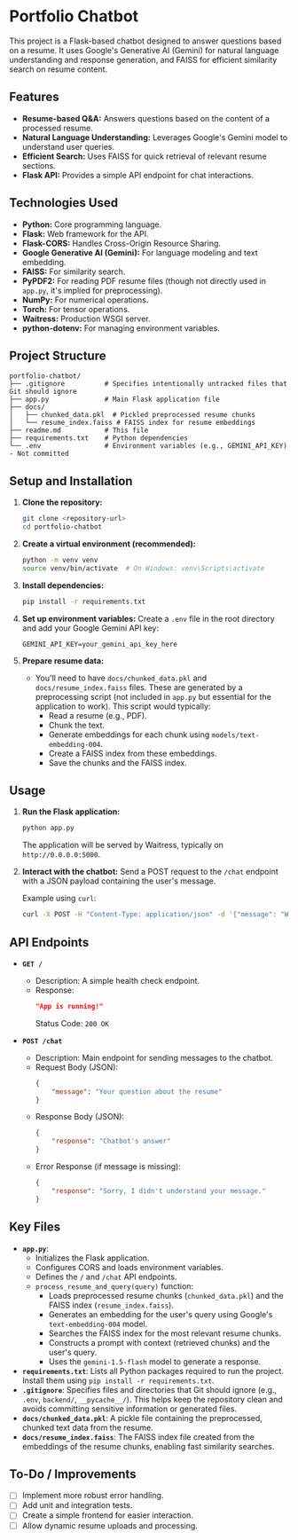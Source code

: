 # Portfolio Chatbot

This project is a Flask-based chatbot designed to answer questions based on a resume. It uses Google's Generative AI (Gemini) for natural language understanding and response generation, and FAISS for efficient similarity search on resume content.

## Features

- **Resume-based Q&A:** Answers questions based on the content of a processed resume.
- **Natural Language Understanding:** Leverages Google's Gemini model to understand user queries.
- **Efficient Search:** Uses FAISS for quick retrieval of relevant resume sections.
- **Flask API:** Provides a simple API endpoint for chat interactions.

## Technologies Used

- **Python:** Core programming language.
- **Flask:** Web framework for the API.
- **Flask-CORS:** Handles Cross-Origin Resource Sharing.
- **Google Generative AI (Gemini):** For language modeling and text embedding.
- **FAISS:** For similarity search.
- **PyPDF2:** For reading PDF resume files (though not directly used in `app.py`, it's implied for preprocessing).
- **NumPy:** For numerical operations.
- **Torch:** For tensor operations.
- **Waitress:** Production WSGI server.
- **python-dotenv:** For managing environment variables.

## Project Structure

```
portfolio-chatbot/
├── .gitignore          # Specifies intentionally untracked files that Git should ignore
├── app.py              # Main Flask application file
├── docs/
│   ├── chunked_data.pkl  # Pickled preprocessed resume chunks
│   └── resume_index.faiss # FAISS index for resume embeddings
├── readme.md           # This file
├── requirements.txt    # Python dependencies
└── .env                # Environment variables (e.g., GEMINI_API_KEY) - Not committed
```

## Setup and Installation

1.  **Clone the repository:**
    ```bash
    git clone <repository-url>
    cd portfolio-chatbot
    ```

2.  **Create a virtual environment (recommended):**
    ```bash
    python -m venv venv
    source venv/bin/activate  # On Windows: venv\Scripts\activate
    ```

3.  **Install dependencies:**
    ```bash
    pip install -r requirements.txt
    ```

4.  **Set up environment variables:**
    Create a `.env` file in the root directory and add your Google Gemini API key:
    ```env
    GEMINI_API_KEY=your_gemini_api_key_here
    ```

5.  **Prepare resume data:**
    - You'll need to have `docs/chunked_data.pkl` and `docs/resume_index.faiss` files. These are generated by a preprocessing script (not included in `app.py` but essential for the application to work). This script would typically:
        - Read a resume (e.g., PDF).
        - Chunk the text.
        - Generate embeddings for each chunk using `models/text-embedding-004`.
        - Create a FAISS index from these embeddings.
        - Save the chunks and the FAISS index.

## Usage

1.  **Run the Flask application:**
    ```bash
    python app.py
    ```
    The application will be served by Waitress, typically on `http://0.0.0.0:5000`.

2.  **Interact with the chatbot:**
    Send a POST request to the `/chat` endpoint with a JSON payload containing the user's message.

    Example using `curl`:
    ```bash
    curl -X POST -H "Content-Type: application/json" -d '{"message": "What are your skills?"}' http://localhost:5000/chat
    ```

## API Endpoints

-   **`GET /`**
    -   Description: A simple health check endpoint.
    -   Response:
        ```json
        "App is running!"
        ```
        Status Code: `200 OK`

-   **`POST /chat`**
    -   Description: Main endpoint for sending messages to the chatbot.
    -   Request Body (JSON):
        ```json
        {
            "message": "Your question about the resume"
        }
        ```
    -   Response Body (JSON):
        ```json
        {
            "response": "Chatbot's answer"
        }
        ```
    -   Error Response (if message is missing):
        ```json
        {
            "response": "Sorry, I didn't understand your message."
        }
        ```

## Key Files

-   **`app.py`**:
    -   Initializes the Flask application.
    -   Configures CORS and loads environment variables.
    -   Defines the `/` and `/chat` API endpoints.
    -   `process_resume_and_query(query)` function:
        -   Loads preprocessed resume chunks (`chunked_data.pkl`) and the FAISS index (`resume_index.faiss`).
        -   Generates an embedding for the user's query using Google's `text-embedding-004` model.
        -   Searches the FAISS index for the most relevant resume chunks.
        -   Constructs a prompt with context (retrieved chunks) and the user's query.
        -   Uses the `gemini-1.5-flash` model to generate a response.
-   **`requirements.txt`**: Lists all Python packages required to run the project. Install them using `pip install -r requirements.txt`.
-   **`.gitignore`**: Specifies files and directories that Git should ignore (e.g., `.env`, `backend/`, `__pycache__/`). This helps keep the repository clean and avoids committing sensitive information or generated files.
-   **`docs/chunked_data.pkl`**: A pickle file containing the preprocessed, chunked text data from the resume.
-   **`docs/resume_index.faiss`**: The FAISS index file created from the embeddings of the resume chunks, enabling fast similarity searches.

## To-Do / Improvements


-   [ ] Implement more robust error handling.
-   [ ] Add unit and integration tests.
-   [ ] Create a simple frontend for easier interaction.
-   [ ] Allow dynamic resume uploads and processing.